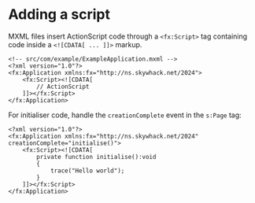 # Adding a script

MXML files insert ActionScript code through a `<fx:Script>` tag containing code inside a `<![CDATA[ ... ]]>` markup.

```mxml
<!-- src/com/example/ExampleApplication.mxml -->
<?xml version="1.0"?>
<fx:Application xmlns:fx="http://ns.skywhack.net/2024">
    <fx:Script><![CDATA[
        // ActionScript
    ]]></fx:Script>
</fx:Application>
```

For initialiser code, handle the `creationComplete` event in the `s:Page` tag:

```mxml
<?xml version="1.0"?>
<fx:Application xmlns:fx="http://ns.skywhack.net/2024" creationComplete="initialise()">
    <fx:Script><![CDATA[
        private function initialise():void
        {
            trace("Hello world");
        }
    ]]></fx:Script>
</fx:Application>
```